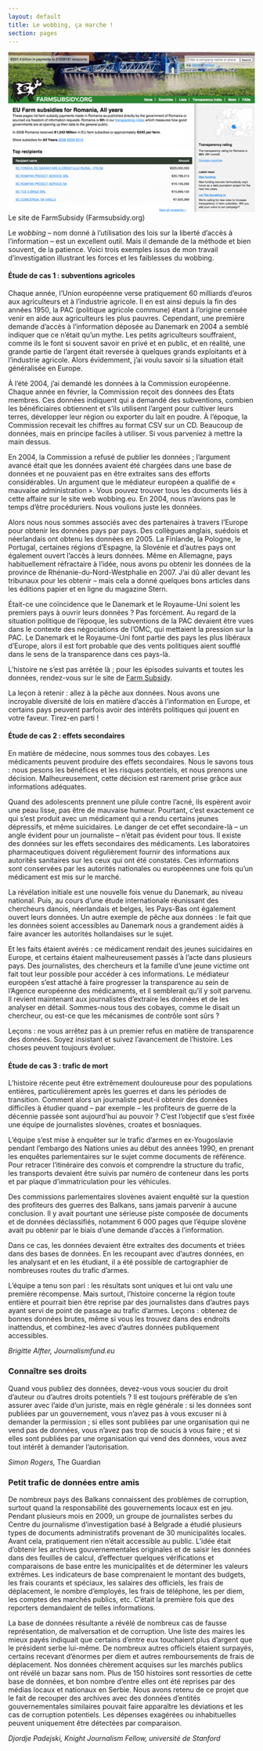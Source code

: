 ```yaml
---
layout: default
title: Le wobbing, ça marche !
section: pages
---
```


<div class="imageblock">
<div class="content">
<img alt="Le site de FarmSubsidy" src="../figs/incoming/04-BB.png"></div>
<div class="title">Le site de FarmSubsidy (Farmsubsidy.org)</div>
</div>

Le _wobbing_ – nom donné à l’utilisation des lois sur la liberté d’accès à l’information – est un excellent outil. Mais il demande de la méthode et bien souvent, de la patience. Voici trois exemples issus de mon travail d’investigation illustrant les forces et les faiblesses du wobbing.

#### Étude de cas 1 : subventions agricoles

Chaque année, l’Union européenne verse pratiquement 60 milliards d’euros aux agriculteurs et à l’industrie agricole. Il en est ainsi depuis la fin des années 1950, la PAC (politique agricole commune) étant à l’origine censée venir en aide aux agriculteurs les plus pauvres. Cependant, une première demande d’accès à l’information déposée au Danemark en 2004 a semblé indiquer que ce n’était qu’un mythe. Les petits agriculteurs souffraient, comme ils le font si souvent savoir en privé et en public, et en réalité, une grande partie de l’argent était reversée à quelques grands exploitants et à l’industrie agricole. Alors évidemment, j’ai voulu savoir si la situation était généralisée en Europe.

À l’été 2004, j’ai demandé les données à la Commission européenne. Chaque année en février, la Commission reçoit des données des États membres. Ces données indiquent qui a demandé des subventions, combien les bénéficiaires obtiennent et s’ils utilisent l’argent pour cultiver leurs terres, développer leur région ou exporter du lait en poudre. À l’époque, la Commission recevait les chiffres au format CSV sur un CD. Beaucoup de données, mais en principe faciles à utiliser. Si vous parveniez à mettre la main dessus.

En 2004, la Commission a refusé de publier les données ; l’argument avancé était que les données avaient été chargées dans une base de données et ne pouvaient pas en être extraites sans des efforts considérables. Un argument que le médiateur européen a qualifié de « mauvaise administration ». Vous pouvez trouver tous les documents liés à cette affaire sur le site web wobbing.eu. En 2004, nous n’avions pas le temps d’être procéduriers. Nous voulions juste les données.

Alors nous nous sommes associés avec des partenaires à travers l’Europe pour obtenir les données pays par pays. Des collègues anglais, suédois et néerlandais ont obtenu les données en 2005. La Finlande, la Pologne, le Portugal, certaines régions d’Espagne, la Slovénie et d’autres pays ont également ouvert l’accès à leurs données. Même en Allemagne, pays habituellement réfractaire à l’idée, nous avons pu obtenir les données de la province de Rhénanie-du-Nord-Westphalie en 2007. J’ai dû aller devant les tribunaux pour les obtenir – mais cela a donné quelques bons articles dans les éditions papier et en ligne du magazine Stern.

Était-ce une coïncidence que le Danemark et le Royaume-Uni soient les premiers pays à ouvrir leurs données ? Pas forcément. Au regard de la situation politique de l’époque, les subventions de la PAC devaient être vues dans le contexte des négociations de l’OMC, qui mettaient la pression sur la PAC. Le Danemark et le Royaume-Uni font partie des pays les plus libéraux d’Europe, alors il est fort probable que des vents politiques aient soufflé dans le sens de la transparence dans ces pays-là.

L’histoire ne s’est pas arrêtée là ; pour les épisodes suivants et toutes les données, rendez-vous sur le site de [Farm Subsidy](http://farmsubsidy.org/).

La leçon à retenir : allez à la pêche aux données. Nous avons une incroyable diversité de lois en matière d’accès à l’information en Europe, et certains pays peuvent parfois avoir des intérêts politiques qui jouent en votre faveur. Tirez-en parti !

#### Étude de cas 2 : effets secondaires

En matière de médecine, nous sommes tous des cobayes. Les médicaments peuvent produire des effets secondaires. Nous le savons tous : nous pesons les bénéfices et les risques potentiels, et nous prenons une décision. Malheureusement, cette décision est rarement prise grâce aux informations adéquates.

Quand des adolescents prennent une pilule contre l’acné, ils espèrent avoir une peau lisse, pas être de mauvaise humeur. Pourtant, c’est exactement ce qui s’est produit avec un médicament qui a rendu certains jeunes dépressifs, et même suicidaires. Le danger de cet effet secondaire-là – un angle évident pour un journaliste – n’était pas évident pour tous. Il existe des données sur les effets secondaires des médicaments. Les laboratoires pharmaceutiques doivent régulièrement fournir des informations aux autorités sanitaires sur les ceux qui ont été constatés. Ces informations sont conservées par les autorités nationales ou européennes une fois qu’un médicament est mis sur le marché.

La révélation initiale est une nouvelle fois venue du Danemark, au niveau national. Puis, au cours d’une étude internationale réunissant des chercheurs danois, néerlandais et belges, les Pays-Bas ont également ouvert leurs données. Un autre exemple de pêche aux données : le fait que les données soient accessibles au Danemark nous a grandement aidés à faire avancer les autorités hollandaises sur le sujet.

Et les faits étaient avérés : ce médicament rendait des jeunes suicidaires en Europe, et certains étaient malheureusement passés à l’acte dans plusieurs pays. Des journalistes, des chercheurs et la famille d’une jeune victime ont fait tout leur possible pour accéder à ces informations. Le médiateur européen s’est attaché à faire progresser la transparence au sein de l’Agence européenne des médicaments, et il semblerait qu’il y soit parvenu. Il revient maintenant aux journalistes d’extraire les données et de les analyser en détail. Sommes-nous tous des cobayes, comme le disait un chercheur, ou est-ce que les mécanismes de contrôle sont sûrs ?

Leçons : ne vous arrêtez pas à un premier refus en matière de transparence des données. Soyez insistant et suivez l’avancement de l’histoire. Les choses peuvent toujours évoluer.

#### Étude de cas 3 : trafic de mort

L’histoire récente peut être extrêmement douloureuse pour des populations entières, particulièrement après les guerres et dans les périodes de transition. Comment alors un journaliste peut-il obtenir des données difficiles à étudier quand – par exemple – les profiteurs de guerre de la décennie passée sont aujourd’hui au pouvoir ? C’est l’objectif que s’est fixée une équipe de journalistes slovènes, croates et bosniaques.

L’équipe s’est mise à enquêter sur le trafic d’armes en ex-Yougoslavie pendant l’embargo des Nations unies au début des années 1990, en prenant les enquêtes parlementaires sur le sujet comme documents de référence. Pour retracer l’itinéraire des convois et comprendre la structure du trafic, les transports devaient être suivis par numéro de conteneur dans les ports et par plaque d’immatriculation pour les véhicules.

Des commissions parlementaires slovènes avaient enquêté sur la question des profiteurs des guerres des Balkans, sans jamais parvenir à aucune conclusion. Il y avait pourtant une sérieuse piste composée de documents et de données déclassifiés, notamment 6 000 pages que l’équipe slovène avait pu obtenir par le biais d’une demande d’accès à l’information.

Dans ce cas, les données devaient être extraites des documents et triées dans des bases de données. En les recoupant avec d’autres données, en les analysant et en les étudiant, il a été possible de cartographier de nombreuses routes du trafic d’armes.

L’équipe a tenu son pari : les résultats sont uniques et lui ont valu une première récompense. Mais surtout, l’histoire concerne la région toute entière et pourrait bien être reprise par des journalistes dans d’autres pays ayant servi de point de passage au trafic d’armes. Leçons : obtenez de bonnes données brutes, même si vous les trouvez dans des endroits inattendus, et combinez-les avec d’autres données publiquement accessibles.

_Brigitte Alfter, Journalismfund.eu_

### Connaître ses droits

Quand vous publiez des données, devez-vous vous soucier du droit d’auteur ou d’autres droits potentiels ? Il est toujours préférable de s’en assurer avec l’aide d’un juriste, mais en règle générale : si les données sont publiées par un gouvernement, vous n’avez pas à vous excuser ni à demander la permission ; si elles sont publiées par une organisation qui ne vend pas de données, vous n’avez pas trop de soucis à vous faire ; et si elles sont publiées par une organisation qui vend des données, vous avez tout intérêt à demander l’autorisation.

_Simon Rogers,_ The Guardian

### Petit trafic de données entre amis

De nombreux pays des Balkans connaissent des problèmes de corruption, surtout quand la responsabilité des gouvernements locaux est en jeu. Pendant plusieurs mois en 2009, un groupe de journalistes serbes du Centre du journalisme d’investigation basé à Belgrade a étudié plusieurs types de documents administratifs provenant de 30 municipalités locales. Avant cela, pratiquement rien n’était accessible au public. L’idée était d’obtenir les archives gouvernementales originales et de saisir les données dans des feuilles de calcul, d’effectuer quelques vérifications et comparaisons de base entre les municipalités et de déterminer les valeurs extrêmes. Les indicateurs de base comprenaient le montant des budgets, les frais courants et spéciaux, les salaires des officiels, les frais de déplacement, le nombre d’employés, les frais de téléphone, les per diem, les comptes des marchés publics, etc. C’était la première fois que des reporters demandaient de telles informations.

La base de données résultante a révélé de nombreux cas de fausse représentation, de malversation et de corruption. Une liste des maires les mieux payés indiquait que certains d’entre eux touchaient plus d’argent que le président serbe lui-même. De nombreux autres officiels étaient surpayés, certains recevant d’énormes per diem et autres remboursements de frais de déplacement. Nos données chèrement acquises sur les marchés publics ont révélé un bazar sans nom. Plus de 150 histoires sont ressorties de cette base de données, et bon nombre d’entre elles ont été reprises par des médias locaux et nationaux en Serbie. Nous avons retenu de ce projet que le fait de recouper des archives avec des données d’entités gouvernementales similaires pouvait faire apparaître les déviations et les cas de corruption potentiels. Les dépenses exagérées ou inhabituelles peuvent uniquement être détectées par comparaison.

_Djordje Padejski, Knight Journalism Fellow, université de Stanford_